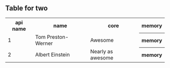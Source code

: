 
Table for two
-------------

<table>
  <tr>
    <th>api name</th><th>name</th><th>core</th><th>memory</th>
  </tr>
  <tr>
    <td>1</td><td>Tom Preston-Werner</td><td>Awesome</td><th>memory</th>
  </tr>
  <tr>
    <td>2</td><td>Albert Einstein</td><td>Nearly as awesome</td><th>memory</th>
  </tr>
</table>